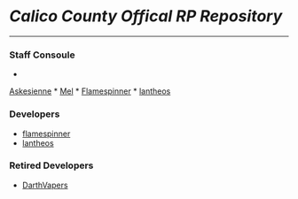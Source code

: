 # ***Calico County Offical RP Repository***
___

### Staff Consoule
*
[Askesienne](https://github.com/askesienne)
*
[Mel]()
*
[Flamespinner](https://GitHub.com/Flamespinner)
*
[lantheos](https://GitHub.com/lantheos)


### Developers
  * [flamespinner](https://github.com/flamespinner)
  * [lantheos](https://github.com/lantheos)
### Retired Developers
  * [DarthVapers](https://github.com/darthvapers)
